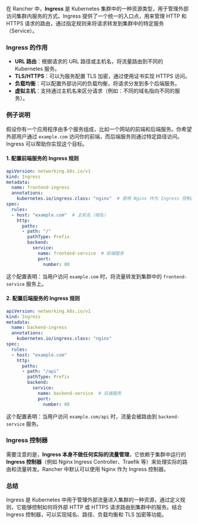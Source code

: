 在 Rancher 中，**Ingress** 是 Kubernetes 集群中的一种资源类型，用于管理外部访问集群内服务的方式。Ingress 提供了一个统一的入口点，用来管理 HTTP 和 HTTPS 请求的路由，通过指定规则来将请求转发到集群中的特定服务（Service）。

### Ingress 的作用
- **URL 路由**：根据请求的 URL 路径或主机名，将流量路由到不同的 Kubernetes 服务。
- **TLS/HTTPS**：可以为服务配置 TLS 加密，通过使用证书实现 HTTPS 访问。
- **负载均衡**：可以配置外部访问的负载均衡，将请求分发到多个后端服务。
- **虚拟主机**：支持通过主机名来区分请求（例如：不同的域名指向不同的服务）。

### 例子说明
假设你有一个应用程序由多个服务组成，比如一个网站的前端和后端服务。你希望外部用户通过 `example.com` 访问你的前端，而后端服务则通过特定路径访问。Ingress 可以帮助你实现这个目标。

#### 1. 配置前端服务的 Ingress 规则
```yaml
apiVersion: networking.k8s.io/v1
kind: Ingress
metadata:
  name: frontend-ingress
  annotations:
    kubernetes.io/ingress.class: "nginx"  # 使用 Nginx 作为 Ingress 控制器
spec:
  rules:
  - host: "example.com"  # 主机名（域名）
    http:
      paths:
      - path: "/"
        pathType: Prefix
        backend:
          service:
            name: frontend-service  # 前端服务
            port:
              number: 80
```

这个配置表明：当用户访问 `example.com` 时，将流量转发到集群中的 `frontend-service` 服务上。

#### 2. 配置后端服务的 Ingress 规则
```yaml
apiVersion: networking.k8s.io/v1
kind: Ingress
metadata:
  name: backend-ingress
  annotations:
    kubernetes.io/ingress.class: "nginx"
spec:
  rules:
  - host: "example.com"
    http:
      paths:
      - path: "/api"
        pathType: Prefix
        backend:
          service:
            name: backend-service  # 后端服务
            port:
              number: 80
```

这个配置表明：当用户访问 `example.com/api` 时，流量会被路由到 `backend-service` 服务。

### Ingress 控制器
需要注意的是，**Ingress 本身不做任何实际的流量管理**，它依赖于集群中运行的 **Ingress 控制器**（例如 Nginx Ingress Controller、Traefik 等）来处理实际的路由和流量转发。Rancher 中默认可以使用 Nginx 作为 Ingress 控制器。

### 总结
Ingress 是 Kubernetes 中用于管理外部流量进入集群的一种资源，通过定义规则，它能够控制如何将外部 HTTP 或 HTTPS 请求路由到集群中的服务。结合 Ingress 控制器，可以实现域名、路径、负载均衡和 TLS 加密等功能。